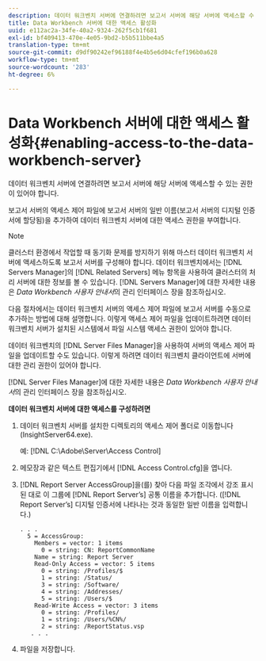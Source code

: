 ```yaml
---
description: 데이터 워크벤치 서버에 연결하려면 보고서 서버에 해당 서버에 액세스할 수 있는 권한이 있어야 합니다.
title: Data Workbench 서버에 대한 액세스 활성화
uuid: e112ac2a-34fe-40a2-9324-262f5cb1f681
exl-id: bf409413-470e-4e05-9bd2-b5b511bbe4a5
translation-type: tm+mt
source-git-commit: d9df90242ef96188f4e4b5e6d04cfef196b0a628
workflow-type: tm+mt
source-wordcount: '283'
ht-degree: 6%

---
```


# Data Workbench 서버에 대한 액세스 활성화{#enabling-access-to-the-data-workbench-server}

데이터 워크벤치 서버에 연결하려면 보고서 서버에 해당 서버에 액세스할 수 있는 권한이 있어야 합니다.

보고서 서버의 액세스 제어 파일에 보고서 서버의 일반 이름(보고서 서버의 디지털 인증서에 할당됨)을 추가하여 데이터 워크벤치 서버에 대한 액세스 권한을 부여합니다.

>[!NOTE]
>
>클러스터 환경에서 작업할 때 동기화 문제를 방지하기 위해 마스터 데이터 워크벤치 서버에 액세스하도록 보고서 서버를 구성해야 합니다. 데이터 워크벤치에서는 [!DNL Servers Manager]의 [!DNL Related Servers] 메뉴 항목을 사용하여 클러스터의 처리 서버에 대한 정보를 볼 수 있습니다. [!DNL Servers Manager]에 대한 자세한 내용은 *Data Workbench 사용자 안내서*&#x200B;의 관리 인터페이스 장을 참조하십시오.

다음 절차에서는 데이터 워크벤치 서버의 액세스 제어 파일에 보고서 서버를 수동으로 추가하는 방법에 대해 설명합니다. 이렇게 액세스 제어 파일을 업데이트하려면 데이터 워크벤치 서버가 설치된 시스템에서 파일 시스템 액세스 권한이 있어야 합니다.

데이터 워크벤치의 [!DNL Server Files Manager]을 사용하여 서버의 액세스 제어 파일을 업데이트할 수도 있습니다. 이렇게 하려면 데이터 워크벤치 클라이언트에 서버에 대한 관리 권한이 있어야 합니다.

[!DNL Server Files Manager]에 대한 자세한 내용은 *Data Workbench 사용자 안내서*&#x200B;의 관리 인터페이스 장을 참조하십시오.

**데이터 워크벤치 서버에 대한 액세스를 구성하려면**

1. 데이터 워크벤치 서버를 설치한 디렉토리의 액세스 제어 폴더로 이동합니다(InsightServer64.exe).

   예: [!DNL C:\Adobe\Server\Access Control]

1. 메모장과 같은 텍스트 편집기에서 [!DNL Access Control.cfg]을 엽니다.
1. [!DNL Report Server AccessGroup]을(를) 찾아 다음 파일 조각에서 강조 표시된 대로 이 그룹에 [!DNL Report Server’s] 공통 이름을 추가합니다. ([!DNL Report Server’s] 디지털 인증서에 나타나는 것과 동일한 일반 이름을 입력합니다.)

   ```
   . . .
     5 = AccessGroup: 
       Members = vector: 1 items
         0 = string: CN: ReportCommonName
       Name = string: Report Server
       Read-Only Access = vector: 5 items
         0 = string: /Profiles/$
         1 = string: /Status/
         3 = string: /Software/
         4 = string: /Addresses/
         5 = string: /Users/$
       Read-Write Access = vector: 3 items
         0 = string: /Profiles/
         1 = string: /Users/%CN%/
         2 = string: /ReportStatus.vsp
      . . .
   ```

1. 파일을 저장합니다.
